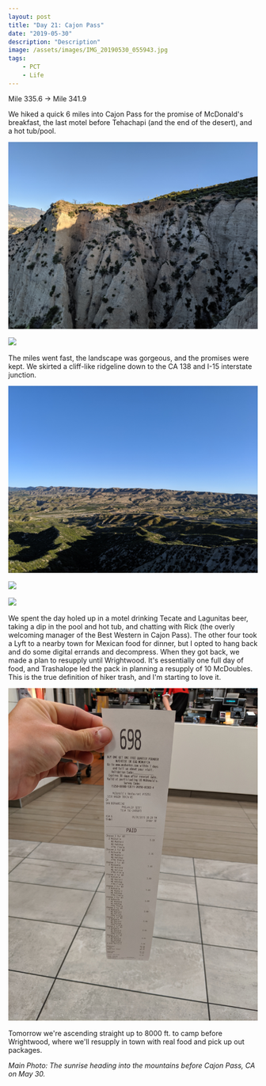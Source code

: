 ```yaml
---
layout: post
title: "Day 21: Cajon Pass"
date: "2019-05-30"
description: "Description"
image: /assets/images/IMG_20190530_055943.jpg
tags:
    - PCT
    - Life
---
```

Mile 335.6 -> Mile 341.9

We hiked a quick 6 miles into Cajon Pass for the promise of McDonald's breakfast, the last motel before Tehachapi (and the end of the desert), and a hot tub/pool.

![](/assets/images/IMG_20190530_063930.jpg)

![](/assets/images/IMG_20190530_073611.jpg)

The miles went fast, the landscape was gorgeous, and the promises were kept. We skirted a cliff-like ridgeline down to the CA 138 and I-15 interstate junction.

![](/assets/images/IMG_20190530_064527.jpg)

![](/assets/images/IMG_20190530_064846.jpg)

![](/assets/images/MVIMG_20190530_092423.jpg)

We spent the day holed up in a motel drinking Tecate and Lagunitas beer, taking a dip in the pool and hot tub, and chatting with Rick (the overly welcoming manager of the Best Western in Cajon Pass). The other four took a Lyft to a nearby town for Mexican food for dinner, but I opted to hang back and do some digital errands and decompress. When they got back, we made a plan to resupply until Wrightwood. It's essentially one full day of food, and Trashalope led the pack in planning a resupply of 10 McDoubles. This is the true definition of hiker trash, and I'm starting to love it.

![](/assets/images/IMG_20190530_203100.jpg)

Tomorrow we're ascending straight up to 8000 ft. to camp before Wrightwood, where we'll resupply in town with real food and pick up out packages.

*Main Photo: The sunrise heading into the mountains before Cajon Pass, CA on May 30.*
